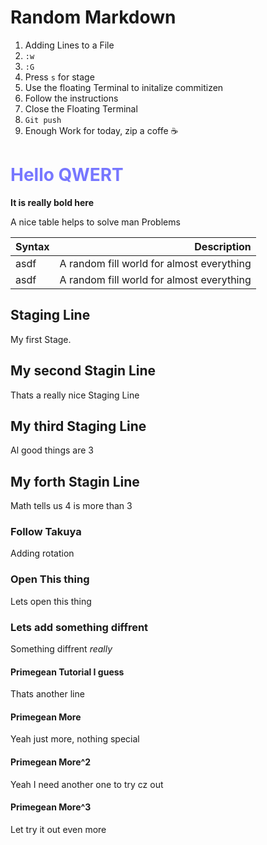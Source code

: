 # Random Markdown

1. Adding Lines to a File
2. `:w`
3. `:G`
4. Press `s` for stage
5. Use the floating Terminal to initalize commitizen
6. Follow the instructions
7. Close the Floating Terminal
8. `Git push`
9. Enough Work for today, zip a coffe ☕

# <span style="color: #77f">Hello QWERT</span>

**It is really bold here**

A nice table helps to solve man Problems

|Syntax|Description|
|:-----|----------:|
|asdf| A random fill world for almost everything|
|asdf| A random fill world for almost everything|

## Staging Line

My first Stage.


## My second Stagin Line

Thats a really nice Staging Line


## My third Staging Line

Al good things are 3

## My forth Stagin Line

Math tells us 4 is more than 3

### Follow Takuya

Adding rotation

### Open This thing

Lets open this thing

### Lets add something diffrent

Something diffrent *really*

#### Primegean Tutorial I guess

Thats another line


#### Primegean More

Yeah just more, nothing special

#### Primegean More^2

Yeah I need another one to try cz out

#### Primegean More^3

Let try it out even more
